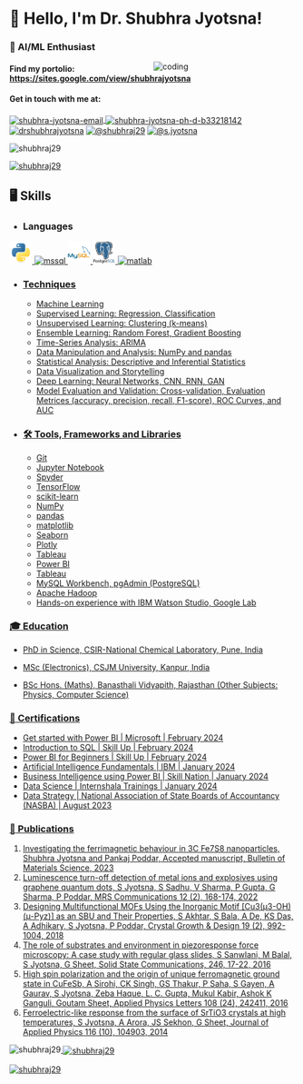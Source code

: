 <h1 align="left">👋 Hello, I'm Dr. Shubhra Jyotsna!</h1>
<h3 align="left"> 🚀 AI/ML Enthusiast</h3>

<img align="right" alt="coding" width="250" src="https://cdn.dribbble.com/users/17707/screenshots/2413754/rrr.gif"> </a>

#### Find my portolio: https://sites.google.com/view/shubhrajyotsna

#### Get in touch with me at:

  <a href="https://shubhra.jyotsna@outlook.com" target="blank"><img align="center" src="https://upload.wikimedia.org/wikipedia/commons/thumb/d/df/Microsoft_Office_Outlook_%282018%E2%80%93present%29.svg/2203px-Microsoft_Office_Outlook_%282018%E2%80%93present%29.svg.png" alt="shubhra-jyotsna-email" height="30" width="40" /> 
</a> <a href="https://linkedin.com/in/shubhra-jyotsna-ph-d-b33218142" target="blank"><img align="center" src="https://www.logo.wine/a/logo/LinkedIn/LinkedIn-Icon-Logo.wine.svg" alt="shubhra-jyotsna-ph-d-b33218142" height="50" width="60" /></a>
<a href="https://kaggle.com/drshubhrajyotsna" target="blank"><img align="center" src="https://raw.githubusercontent.com/rahuldkjain/github-profile-readme-generator/master/src/images/icons/Social/kaggle.svg" alt="drshubhrajyotsna" height="30" width="40" /></a>
<a href="https://twitter.com/@shubhraj29" target="blank"><img align="center" src="https://raw.githubusercontent.com/rahuldkjain/github-profile-readme-generator/master/src/images/icons/Social/twitter.svg" alt="@shubhraj29" height="30" width="40" /></a>
<a href="https://medium.com/@s.jyotsna" target="blank"><img align="center" src="https://raw.githubusercontent.com/rahuldkjain/github-profile-readme-generator/master/src/images/icons/Social/medium.svg" alt="@s.jyotsna" height="40" width="40" /></a>
</p>

<p align="left">

<p align="left"> <img src="https://komarev.com/ghpvc/?username=shubhraj29&label=Profile%20views&color=0e75b6&style=flat" alt="shubhraj29" /> </p>

<p align="left"> <a href="https://github.com/ryo-ma/github-profile-trophy"><img src="https://github-profile-trophy.vercel.app/?username=shubhraj29" alt="shubhraj29" /></a> </p>

## :desktop_computer: Skills

- ### Languages

<p align="left"> </a> <a href="https://www.python.org" target="_blank" rel="noreferrer"> <img src="https://raw.githubusercontent.com/devicons/devicon/master/icons/python/python-original.svg" alt="python" width="40" height="40"/> </a> <a href="https://www.microsoft.com/en-us/sql-server" target="_blank" rel="noreferrer"> <img src="https://www.svgrepo.com/show/303229/microsoft-sql-server-logo.svg" alt="mssql" width="40" height="40"/> </a> <a href="https://www.mysql.com/" target="_blank" rel="noreferrer"> <img src="https://raw.githubusercontent.com/devicons/devicon/master/icons/mysql/mysql-original-wordmark.svg" alt="mysql" width="40" height="40"/> </a> <a href="https://www.postgresql.org" target="_blank" rel="noreferrer"> <img src="https://raw.githubusercontent.com/devicons/devicon/master/icons/postgresql/postgresql-original-wordmark.svg" alt="postgresql" width="40" height="40"/> </a> <a href="https://www.mathworks.com/" target="_blank" rel="noreferrer"> <img src="https://upload.wikimedia.org/wikipedia/commons/2/21/Matlab_Logo.png" alt="matlab" width="40" height="40"/>  

* ### Techniques
   - Machine Learning
   - Supervised Learning: Regression, Classification
   - Unsupervised Learning: Clustering (k-means)
   - Ensemble Learning: Random Forest, Gradient Boosting
   - Time-Series Analysis: ARIMA
   - Data Manipulation and Analysis: NumPy and pandas
   - Statistical Analysis: Descriptive and Inferential Statistics
   - Data Visualization and Storytelling
   - Deep Learning: Neural Networks, CNN, RNN, GAN
   - Model Evaluation and Validation: Cross-validation, Evaluation Metrices (accuracy, precision, recall, F1-score), ROC Curves, and AUC
 
- ### 🛠️ Tools, Frameworks and Libraries
   - Git
   - Jupyter Notebook
   - Spyder
   - TensorFlow
   - scikit-learn
   - NumPy
   - pandas
   - matplotlib
   - Seaborn
   - Plotly
   - Tableau
   - Power BI
   - Tableau
   - MySQL Workbench, pgAdmin (PostgreSQL)
   - Apache Hadoop
   - Hands-on experience with IBM Watson Studio, Google Lab


### 🎓 Education 
- PhD in Science, CSIR-National Chemical Laboratory, Pune, India
* MSc (Electronics), CSJM University, Kanpur, India
+ BSc Hons. (Maths), Banasthali Vidyapith, Rajasthan (Other Subjects: Physics, Computer Science)

### :scroll: Certifications
- Get started with Power BI | Microsoft | February 2024
- Introduction to SQL | Skill Up | February 2024
- Power BI for Beginners | Skill Up | February 2024
- Artificial Intelligence Fundamentals | IBM | January 2024
- Business Intelligence using Power BI | Skill Nation | January 2024
- Data Science | Internshala Trainings | January 2024
- Data Strategy | National Association of State Boards of Accountancy (NASBA) | August 2023

### :page_facing_up: Publications
1. Investigating the ferrimagnetic behaviour in 3C Fe7S8 nanoparticles, Shubhra Jyotsna and Pankaj Poddar, Accepted manuscript, Bulletin of Materials Science, 2023
2. Luminescence turn-off detection of metal ions and explosives using graphene quantum dots, S Jyotsna, S Sadhu, V Sharma, P Gupta, G Sharma, P Poddar, MRS Communications 12 (2), 168-174, 2022
3. Designing Multifunctional MOFs Using the Inorganic Motif [Cu3(μ3-OH)(μ-Pyz)] as an SBU and Their Properties, S Akhtar, S Bala, A De, KS Das, A Adhikary, S Jyotsna, P Poddar, Crystal Growth & Design 19 (2), 992-1004, 2018
4. The role of substrates and environment in piezoresponse force microscopy: A case study with regular glass slides, S Sanwlani, M Balal, S Jyotsna, G Sheet, Solid State Communications, 246, 17-22, 2016
5. High spin polarization and the origin of unique ferromagnetic ground state in CuFeSb, A Sirohi, CK Singh, GS Thakur, P Saha, S Gayen, A Gaurav, S Jyotsna, Zeba Haque, L. C. Gupta, Mukul Kabir, Ashok K Ganguli, Goutam Sheet, Applied Physics Letters 108 (24), 242411, 2016
6. Ferroelectric-like response from the surface of SrTiO3 crystals at high temperatures, S Jyotsna, A Arora, JS Sekhon, G Sheet, Journal of Applied Physics 116 (10), 104903, 2014
  

<p><img align="left" src="https://github-readme-stats.vercel.app/api/top-langs?username=shubhraj29&show_icons=true&locale=en&layout=compact" alt="shubhraj29" /></p>

<p>&nbsp;<img align="center" src="https://github-readme-stats.vercel.app/api?username=shubhraj29&show_icons=true&locale=en" alt="shubhraj29" /></p>

<p><img align="center" src="https://github-readme-streak-stats.herokuapp.com/?user=shubhraj29&" alt="shubhraj29" /></p>
